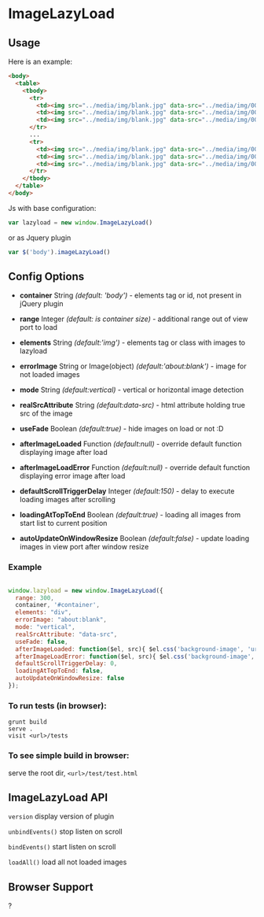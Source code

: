 ImageLazyLoad
=============

## Usage
Here is an example:

``` html
<body>
  <table>
    <tbody>
      <tr>
        <td><img src="../media/img/blank.jpg" data-src="../media/img/001.jpg" /></td>
        <td><img src="../media/img/blank.jpg" data-src="../media/img/002.jpg" /></td>
        <td><img src="../media/img/blank.jpg" data-src="../media/img/003.jpg" /></td>
      </tr>
      ...
      <tr>
        <td><img src="../media/img/blank.jpg" data-src="../media/img/004.jpg" /></td>
        <td><img src="../media/img/blank.jpg" data-src="../media/img/005.jpg" /></td>
        <td><img src="../media/img/blank.jpg" data-src="../media/img/006.jpg" /></td>
      </tr>
    </tbody>
  </table>
</body>
```

Js with base configuration:

``` js
var lazyload = new window.ImageLazyLoad()
```

or as Jquery plugin
``` js
var $('body').imageLazyLoad()
```

## Config Options

- **container** String *(default: 'body')* - elements tag or id, not present in jQuery plugin

- **range** Integer *(default: is container size)* - additional range out of view port to load

- **elements** String *(default:'img')* - elements tag or class with images to lazyload

- **errorImage** String or Image(object) *(default:'about:blank')* - image for not loaded images

- **mode** String *(default:vertical)* - vertical or horizontal image detection

- **realSrcAttribute** String *(default:data-src)* - html attribute holding true src of the image

- **useFade** Boolean *(default:true)* - hide images on load or not :D

- **afterImageLoaded** Function *(default:null)* - override default function displaying image after load

- **afterImageLoadError** Function *(default:null)* - override default function displaying error image after load

- **defaultScrollTriggerDelay** Integer *(default:150)* - delay to execute loading images after scrolling

- **loadingAtTopToEnd** Boolean *(default:true)* - loading all images from start list to current position

- **autoUpdateOnWindowResize** Boolean *(default:false)* - update loading images in view port after window resize

### Example

``` js

window.lazyload = new window.ImageLazyLoad({
  range: 300,
  container, '#container',
  elements: "div",
  errorImage: "about:blank",
  mode: "vertical",
  realSrcAttribute: "data-src",
  useFade: false,
  afterImageLoaded: function($el, src){ $el.css('background-image', 'url(' + src + ')')); },
  afterImageLoadError: function($el, src){ $el.css('background-image', 'url(' + src + ')')); },
  defaultScrollTriggerDelay: 0,
  loadingAtTopToEnd: false,
  autoUpdateOnWindowResize: false
});

```
### To run tests (in browser):

```shell
grunt build
serve .
visit <url>/tests
```

### To see simple build in browser:

serve the root dir, `<url>/test/test.html`

## ImageLazyLoad API

`version` display version of plugin

`unbindEvents()` stop listen on scroll

`bindEvents()` start listen on scroll

`loadAll()` load all not loaded images

## Browser Support
?
